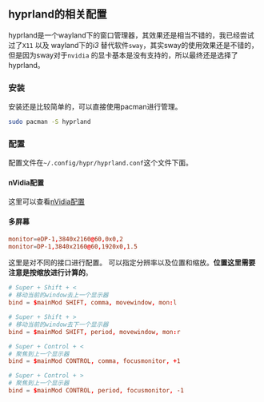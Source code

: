 ## hyprland的相关配置

hyprland是一个wayland下的窗口管理器，其效果还是相当不错的，我已经尝试过了`X11` 以及 wayland下的*i3* 替代软件`sway`，其实sway的使用效果还是不错的，但是因为sway对于`nvidia` 的显卡基本是没有支持的，所以最终还是选择了hyprland。

### 安装

安装还是比较简单的，可以直接使用pacman进行管理。
```bash
sudo pacman -S hyprland
```

### 配置
配置文件在`~/.config/hypr/hyprland.conf`这个文件下面。

#### nVidia配置
这里可以查看[nVidia配置](./video_accleration.md)

#### 多屏幕
```conf
monitor=eDP-1,3840x2160@60,0x0,2
monitor=DP-1,3840x2160@60,1920x0,1.5
```

这里是对不同的接口进行配置。
可以指定分辨率以及位置和缩放。**位置这里需要注意是按缩放进行计算的**。

```conf
# Super + Shift + <
# 移动当前的window去上一个显示器
bind = $mainMod SHIFT, comma, movewindow, mon:l

# Super + Shift + > 
# 移动当前的window去下一个显示器
bind = $mainMod SHIFT, period, movewindow, mon:r

# Super + Control + <
# 聚焦到上一个显示器
bind = $mainMod CONTROL, comma, focusmonitor, +1

# Super + Control + >
# 聚焦到上一个显示器
bind = $mainMod CONTROL, period, focusmonitor, -1
```

